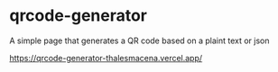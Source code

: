 # qrcode-generator
A simple page that generates a QR code based on a plaint text or json

https://qrcode-generator-thalesmacena.vercel.app/
